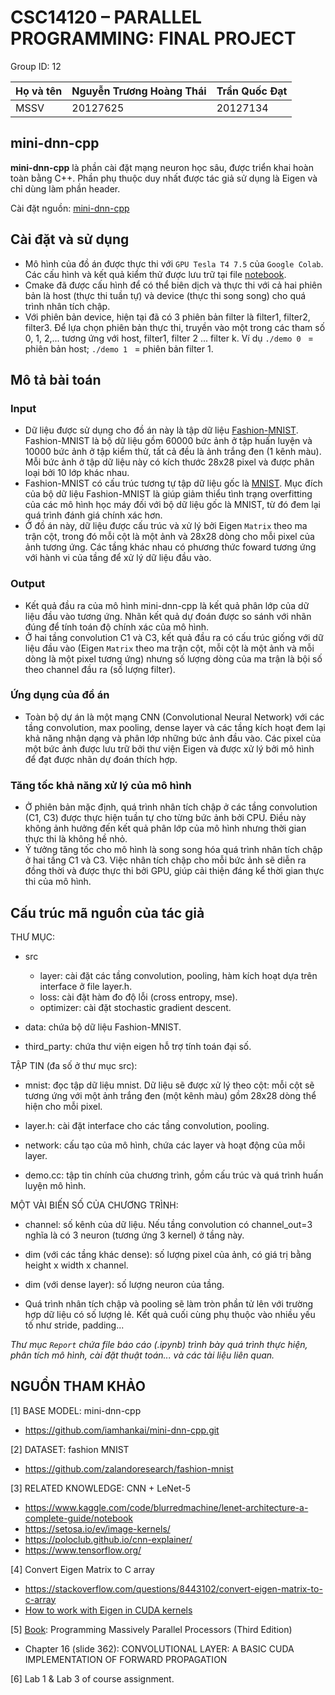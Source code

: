 # CSC14120 – PARALLEL PROGRAMMING: FINAL PROJECT

Group ID: 12

| Họ và tên  | Nguyễn Trương Hoàng Thái  | Trần Quốc Đạt  |
|---|---|---|
| MSSV  | 20127625  | 20127134  |

## mini-dnn-cpp
**mini-dnn-cpp** là phần cài đặt mạng neuron học sâu, được triển khai hoàn toàn bằng C++. Phần phụ thuộc duy nhất được tác giả sử dụng là Eigen và chỉ dùng làm phần header.

Cài đặt nguồn: [mini-dnn-cpp](https://github.com/iamhankai/mini-dnn-cpp.git)


## Cài đặt và sử dụng
* Mô hình của đồ án được thực thi với `GPU Tesla T4 7.5` của `Google Colab`. Các cấu hình và kết quả kiểm thử được lưu trữ tại file [notebook](https://colab.research.google.com/drive/1H_2zqUGyKyxCmVCGe7rlknMv2mEp3P6c?usp=sharing).
* Cmake đã được cấu hình để có thể biên dịch và thực thi với cả hai phiên bản là host (thực thi tuần tự) và device (thực thi song song) cho quá trình nhân tích chập.
* Với phiên bản device, hiện tại đã có 3 phiên bản filter là filter1, filter2, filter3. Để lựa chọn phiên bản thực thi, truyền vào một trong các tham số 0, 1, 2,... tương ứng với host, filter1, filter 2 ... filter k. Ví dụ `./demo 0 ` = phiên bản host; `./demo 1 ` = phiên bản filter 1.


## Mô tả bài toán
### Input
* Dữ liệu được sử dụng cho đồ án này là tập dữ liệu [Fashion-MNIST](https://github.com/zalandoresearch/fashion-mnist.git). Fashion-MNIST là bộ dữ liệu gồm 60000 bức ảnh ở tập huấn luyện và 10000 bức ảnh ở tập kiểm thử, tất cả đều là ảnh trắng đen (1 kênh màu). Mỗi bức ảnh ở tập dữ liệu này có kích thước 28x28 pixel và được phân loại bởi 10 lớp khác nhau.
* Fashion-MNIST có cấu trúc tương tự tập dữ liệu gốc là [MNIST](http://yann.lecun.com/exdb/mnist/). Mục đích của bộ dữ liệu Fashion-MNIST là giúp giảm thiểu tình trạng overfitting của các mô hình học máy đối với bộ dữ liệu gốc là MNIST, từ đó đem lại quá trình đánh giá chính xác hơn.
* Ở đồ án này, dữ liệu được cấu trúc và xử lý bởi Eigen `Matrix` theo ma trận cột, trong đó mỗi cột là một ảnh và 28x28 dòng cho mỗi pixel của ảnh tương ứng. Các tầng khác nhau có phương thức foward tương ứng với hành vi của tầng để xử lý dữ liệu đầu vào.

### Output
* Kết quả đầu ra của mô hình mini-dnn-cpp là kết quả phân lớp của dữ liệu đầu vào tương ứng. Nhãn kết quả dự đoán được so sánh với nhãn đúng để tính toán độ chính xác của mô hình. 
* Ở hai tầng convolution C1 và C3, kết quả đầu ra có cấu trúc giống với dữ liệu đầu vào (Eigen `Matrix` theo ma trận cột, mỗi cột là một ảnh và mỗi dòng là một pixel tương ứng) nhưng số lượng dòng của ma trận là bội số theo channel đầu ra (số lượng filter).

### Ứng dụng của đồ án
* Toàn bộ dự án là một mạng CNN (Convolutional Neural Network) với các tầng convolution, max pooling, dense layer và các tầng kích hoạt đem lại khả năng nhận dạng và phân lớp những bức ảnh đầu vào. Các pixel của một bức ảnh được lưu trữ bởi thư viện Eigen và được xử lý bởi mô hình để đạt được nhãn dự đoán thích hợp.

### Tăng tốc khả năng xử lý của mô hình
* Ở phiên bản mặc định, quá trình nhân tích chập ở các tầng convolution (C1, C3) được thực hiện tuần tự cho từng bức ảnh bởi CPU. Điều này không ảnh hưởng đến kết quả phân lớp của mô hình nhưng thời gian thực thi là không hề nhỏ.
* Ý tưởng tăng tốc cho mô hình là song song hóa quá trình nhân tích chập ở hai tầng C1 và C3. Việc nhân tích chập cho mỗi bức ảnh sẽ diễn ra đồng thời và được thực thi bởi GPU, giúp cải thiện đáng kể thời gian thực thi của mô hình.





## Cấu trúc mã nguồn của tác giả
THƯ MỤC:
* src
  * layer: cài đặt các tầng convolution, pooling, hàm kích hoạt dựa trên interface ở file layer.h.
  * loss: cài đặt hàm đo độ lỗi (cross entropy, mse).
  * optimizer: cài đặt stochastic gradient descent.

* data: chứa bộ dữ liệu Fashion-MNIST.
* third_party: chứa thư viện eigen hỗ trợ tính toán đại số.

TẬP TIN (đa số ở thư mục src):
* mnist: đọc tập dữ liệu mnist. Dữ liệu sẽ được xử lý theo cột: mỗi cột sẽ tương ứng với một ảnh trắng đen (một kênh màu) gồm 28x28 dòng thể hiện cho mỗi pixel.

* layer.h: cài đặt interface cho các tầng convolution, pooling.

* network: cấu tạo của mô hình, chứa các layer và hoạt động của mỗi layer.

* demo.cc: tập tin chính của chương trình, gồm cấu trúc và quá trình huấn luyện mô hình.

MỘT VÀI BIẾN SỐ CỦA CHƯƠNG TRÌNH:
* channel: số kênh của dữ liệu. Nếu tầng convolution có channel_out=3 nghĩa là có 3 neuron (tương ứng 3 kernel) ở tầng này.

* dim (với các tầng khác dense): số lượng pixel của ảnh, có giá trị bằng height x width x channel.

* dim (với dense layer): số lượng neuron của tầng.

* Quá trình nhân tích chập và pooling sẽ làm tròn phần tử lên với trường hợp dữ liệu có số lượng lẻ. Kết quả cuối cùng phụ thuộc vào nhiều yếu tố như stride, padding...

*Thư mục `Report` chứa file báo cáo (.ipynb) trình bày quá trình thực hiện, phân tích mô hình, cài đặt thuật toán... và các tài liệu liên quan.*

## NGUỒN THAM KHẢO
[1] BASE MODEL: mini-dnn-cpp
* https://github.com/iamhankai/mini-dnn-cpp.git

[2] DATASET: fashion MNIST
* https://github.com/zalandoresearch/fashion-mnist

[3] RELATED KNOWLEDGE: CNN + LeNet-5
* https://www.kaggle.com/code/blurredmachine/lenet-architecture-a-complete-guide/notebook
* https://setosa.io/ev/image-kernels/
* https://poloclub.github.io/cnn-explainer/
* https://www.tensorflow.org/

[4] Convert Eigen Matrix to C array
* https://stackoverflow.com/questions/8443102/convert-eigen-matrix-to-c-array
* [How to work with Eigen in CUDA kernels](https://stackoverflow.com/questions/23802209/how-to-work-with-eigen-in-cuda-kernels)

[5] [Book](https://rd.yyrcd.com/Books/2022-03-15-Programming%20Massively%20Parallel%20Processors%203rd%20Edition.pdf): Programming Massively Parallel Processors (Third Edition)
* Chapter 16 (slide 362): CONVOLUTIONAL LAYER: A BASIC CUDA IMPLEMENTATION OF FORWARD PROPAGATION

[6] Lab 1 & Lab 3 of course assignment.

